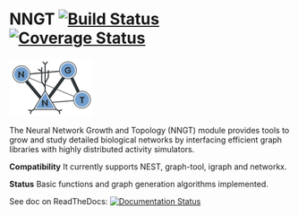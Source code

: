 # NNGT [![Build Status](https://travis-ci.org/Silmathoron/NNGT.svg?branch=master)](https://travis-ci.org/Silmathoron/NNGT) [![Coverage Status](https://coveralls.io/repos/github/Silmathoron/NNGT/badge.svg?branch=master)](https://coveralls.io/github/Silmathoron/NNGT?branch=master)

![NNGT logo](doc/_static/nngt_logo.png)

The Neural Network Growth and Topology (NNGT) module provides tools to grow and study detailed biological networks by interfacing efficient graph libraries with highly distributed activity simulators.

**Compatibility**
It currently supports NEST, graph-tool, igraph and networkx.

**Status**
Basic functions and graph generation algorithms implemented.

See doc on ReadTheDocs: [![Documentation Status](https://readthedocs.org/projects/nngt/badge/?version=latest)](http://nngt.readthedocs.org/en/latest/?badge=latest)
